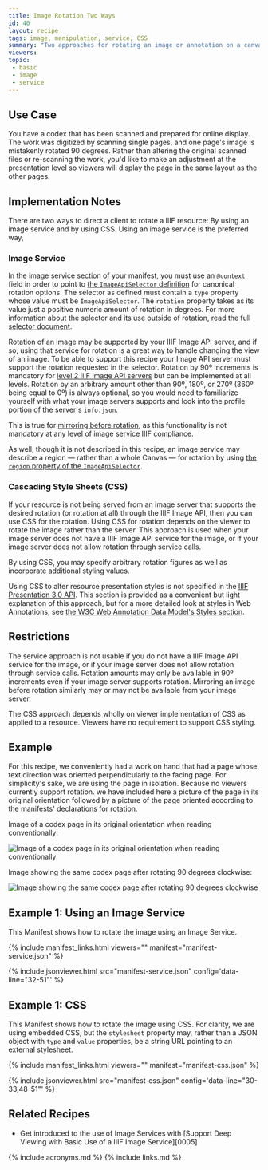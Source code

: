 ```yaml
---
title: Image Rotation Two Ways
id: 40
layout: recipe
tags: image, manipulation, service, CSS
summary: "Two approaches for rotating an image or annotation on a canvas"
viewers:
topic: 
 - basic
 - image
 - service
---
```


## Use Case

You have a codex that has been scanned and prepared for online display. The work was digitized by scanning single pages, and one page's image is mistakenly rotated 90 degrees. Rather than altering the original scanned files or re-scanning the work, you'd like to make an adjustment at the presentation level so viewers will display the page in the same layout as the other pages.

## Implementation Notes

There are two ways to direct a client to rotate a IIIF resource: By using an image service and by using CSS. Using an image service is the preferred way, 

### Image Service

In the image service section of your manifest, you must use an `@context` field in order to point to [the `ImageApiSelector` definition](https://iiif.io/api/annex/openannotation/#iiif-image-api-selector) for canonical rotation options. The selector as defined must contain a `type` property whose value must be `ImageApiSelector`. The `rotation` property takes as its value just a positive numeric amount of rotation in degrees. For more  information about the selector and its use outside of rotation, read the full [selector document](https://iiif.io/api/annex/openannotation/#iiif-image-api-selector).

Rotation of an image may be supported by your IIIF Image API server, and if so, using that service for rotation is a great way to handle changing the view of an image. To be able to support this recipe your Image API server must support the rotation requested in the selector. Rotation by 90º increments is mandatory for [level 2 IIIF Image API servers](https://iiif.io/api/image/3.0/compliance/#33-rotation) but can be implemented at all levels. Rotation by an arbitrary amount other than 90º, 180º, or 270º (360º being equal to 0º) is always optional, so you would need to familiarize yourself with what your image servers supports and look into the profile portion of the server's `info.json`.

This is true for [mirroring before rotation](https://iiif.io/api/image/3.0/#43-rotation), as this functionality is not mandatory at any level of image service IIIF compliance.

As well, though it is not described in this recipe, an image service may describe a region — rather than a whole Canvas — for rotation by using [the `region` property of the `ImageApiSelector`](https://iiif.io/api/annex/openannotation/#iiif-image-api-selector).

### Cascading Style Sheets (CSS)

If your resource is not being served from an image server that supports the desired rotation (or rotation at all) through the IIIF Image API, then you can use CSS for the rotation. Using CSS for rotation depends on the viewer to rotate the image rather than the server. This approach is used when your image server does not have a IIIF Image API service for the image, or if your image server does not allow rotation through service calls.

By using CSS, you may specify arbitrary rotation figures as well as incorporate additional styling values.

Using CSS to alter resource presentation styles is not specified in the [IIIF Presentation 3.0 API](https://iiif.io/api/presentation/3.0/). This section is provided as a convenient but light explanation of this approach, but for a more detailed look at styles in Web Annotations, see [the W3C Web Annotation Data Model's Styles section](https://www.w3.org/TR/annotation-model/#styles).

## Restrictions

The service approach is not usable if you do not have a IIIF Image API service for the image, or if your image server does not allow rotation through service calls. Rotation amounts may only be available in 90º increments even if your image server supports rotation. Mirroring an image before rotation similarly may or may not be available from your image server.

The CSS approach depends wholly on viewer implementation of CSS as applied to a resource. Viewers have no requirement to support CSS styling.

## Example

For this recipe, we conveniently had a work on hand that had a page whose text direction was oriented perpendicularly to the facing page. For simplicity's sake, we are using the page in isolation. Because no viewers currently support rotation. we have included here a picture of the page in its original orientation followed by a picture of the page oriented according to the manifests' declarations for rotation.

Image of a codex page in its original orientation when reading conventionally:

![Image of a codex page in its original orientation when reading conventionally](https://iiif.io/api/image/3.0/example/reference/85a96c630f077e6ac6cb984f1b752bbf-0-21198-zz00022840-1-page1/full/300,/0/default.jpg "Before rotation")

Image showing the same codex page after rotating 90 degrees clockwise:

![Image showing the same codex page after rotating 90 degrees clockwise](https://iiif.io/api/image/3.0/example/reference/85a96c630f077e6ac6cb984f1b752bbf-0-21198-zz00022840-1-page1/full/300,/90/default.jpg "After rotation")

## Example 1: Using an Image Service

This Manifest shows how to rotate the image using an Image Service.

{% include manifest_links.html viewers="" manifest="manifest-service.json" %}

{% include jsonviewer.html src="manifest-service.json" config='data-line="32-51"' %}

## Example 1: CSS

This Manifest shows how to rotate the image using CSS. For clarity, we are using embedded CSS, but the `stylesheet` property may, rather than a JSON object with `type` and `value` properties, be a string URL pointing to an external stylesheet.

{% include manifest_links.html viewers="" manifest="manifest-css.json" %}

{% include jsonviewer.html src="manifest-css.json" config='data-line="30-33,48-51"' %}

## Related Recipes

* Get introduced to the use of Image Services with [Support Deep Viewing with Basic Use of a IIIF Image Service][0005]

{% include acronyms.md %}
{% include links.md %}

